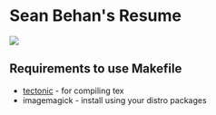# Sean Behan's Resume

![](https://github.com/codebam/resume/releases/latest/download/resume.png?raw=true)

## Requirements to use Makefile

- [tectonic](https://github.com/tectonic-typesetting/tectonic) - for compiling tex
- imagemagick - install using your distro packages
